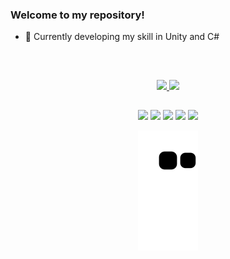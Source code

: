 ### Welcome to my repository!

- 🌱 Currently developing my skill in Unity and C#

&nbsp;

##

<div align="center">
  <a href="https://github.com/Aplutypus">
  <img height="180em" src="https://github-readme-stats.vercel.app/api?username=aplutypus&show_icons=true&theme=radical&include_all_commits=true&count_private=true"/>
  <img height="180em" src="https://github-readme-stats.vercel.app/api/top-langs/?username=aplutypus&layout=compact&langs_count=7&theme=radical"/>
</div>

##

<div align="center">
  <a href="Badge-Csharp" target="_blank"><img src="https://img.shields.io/badge/C%23-239120?style=for-the-badge&logo=c-sharp&logoColor=white"_blank"></a>
  <a href="Badge-Unity" target="_blank"><img src="https://img.shields.io/badge/Unity-100000?style=for-the-badge&logo=unity&logoColor=white" target="_blank"></a>
  <a href="Badge-Blender" target="_blank"><img src="https://img.shields.io/badge/blender-%23F5792A.svg?style=for-the-badge&logo=blender&logoColor=white" target="_blank"></a>
  <a href="mailto:laurameirar@gmail.com"><img src="https://img.shields.io/badge/-Gmail-%23333?style=for-the-badge&logo=gmail&logoColor=red" target="_blank"></a>
  <a href="https://www.linkedin.com/in/loudastudio/" target="_blank"><img src="https://img.shields.io/badge/-LinkedIn-%230077B5?style=for-the-badge&logo=linkedin&logoColor=white" target="_blank"></a>

  ![Snake animation](https://github.com/aplutypus/aplutypus/blob/output/github-contribution-grid-snake.svg)
  
</div> 
